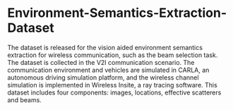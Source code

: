 # Environment-Semantics-Extraction-Dataset
The dataset is released for the vision aided environment semantics extraction for wireless communication, such as the beam selection task. The dataset is collected in the V2I communication scenario. The communication environment and vehicles are simulated in CARLA, an autonomous driving simulation platform, and the wireless channel simulation is implemented in Wireless Insite, a ray tracing software. This dataset includes four components: images, locations, effective scatterers and beams.
